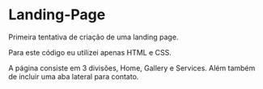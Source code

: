 # Landing-Page

Primeira tentativa de criação de uma landing page.

Para este código eu utilizei apenas HTML e CSS.

A página consiste em 3 divisões, Home, Gallery e Services. Além também de incluir uma aba lateral para contato.

